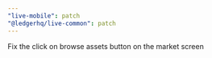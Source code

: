 ```yaml
---
"live-mobile": patch
"@ledgerhq/live-common": patch
---
```


Fix the click on browse assets button on the market screen
